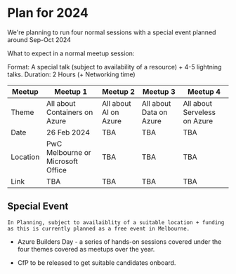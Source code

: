 # Plan for 2024

We're planning to run four normal sessions with a special event planned around Sep-Oct 2024

What to expect in a normal meetup session: 

Format: A special talk (subject to availability of a resource) + 4-5 lightning talks. 
Duration: 2 Hours (+ Networking time)

| Meetup      | Meetup 1                            | Meetup 2                         | Meetup 3                         | Meetup 4                         |
| ----------- | ------------------------------------| -------------------------------- | -------------------------------- | -------------------------------- |
| Theme       | All about Containers on Azure       | All about AI on Azure            | All about Data on Azure          | All about Serveless on Azure     |
| Date        | 26 Feb 2024                         | TBA                              | TBA                              | TBA                              |
| Location    | PwC Melbourne or Microsoft Office   | TBA                              | TBA                              | TBA                              |
| Link        | TBA                                 | TBA                              | TBA                              | TBA                              |

## Special Event

`In Planning, subject to availaiblity of a suitable location + funding as this is currently planned as a free event in Melbourne. `

- Azure Builders Day - a series of hands-on sessions covered under the four themes covered as meetups over the year.

- CfP to be released to get suitable candidates onboard. 
